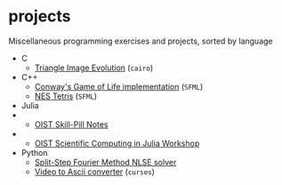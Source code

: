 # projects

Miscellaneous programming exercises and projects, sorted by language

- C
  - [Triangle Image Evolution](C/Triangle-Image-Evolution/) (`cairo`)
- C++
  - [Conway's Game of Life implementation](C++/Game-of-Life/) (`SFML`)
  - [NES Tetris](C++/Tetris/) (`SFML`)
- Julia
- - [OIST Skill-Pill Notes](Julia/Skill-Pill/)
- - [OIST Scientific Computing in Julia Workshop](Julia/Workshop/)
- Python
  - [Split-Step Fourier Method NLSE solver](Python3/Split-Operator-Solver/)
  - [Video to Ascii converter](Python3/video2ascii/) (`curses`)
